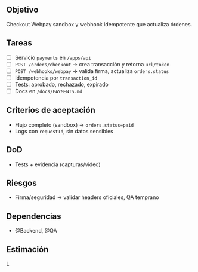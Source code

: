 ## Objetivo
Checkout Webpay sandbox y webhook idempotente que actualiza órdenes.

## Tareas
- [ ] Servicio `payments` en `/apps/api`
- [ ] `POST /orders/checkout` → crea transacción y retorna `url/token`
- [ ] `POST /webhooks/webpay` → valida firma, actualiza `orders.status`
- [ ] Idempotencia por `transaction_id`
- [ ] Tests: aprobado, rechazado, expirado
- [ ] Docs en `/docs/PAYMENTS.md`

## Criterios de aceptación
- Flujo completo (sandbox) → `orders.status=paid`
- Logs con `requestId`, sin datos sensibles

## DoD
- Tests + evidencia (capturas/video)

## Riesgos
- Firma/seguridad → validar headers oficiales, QA temprano

## Dependencias
- @Backend, @QA

## Estimación
L

